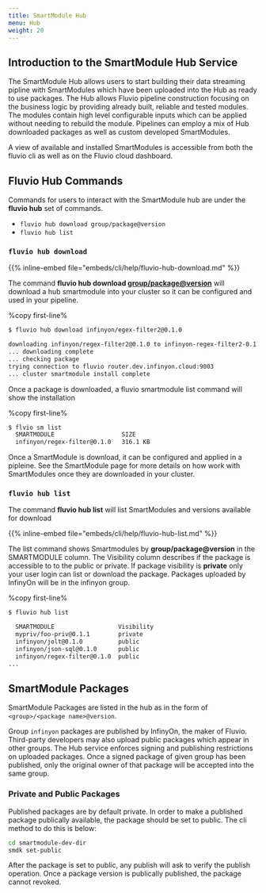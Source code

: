 ```yaml
---
title: SmartModule Hub
menu: Hub
weight: 20
---
```


## Introduction to the SmartModule Hub Service

The SmartModule Hub allows users to start building their data streaming pipline with SmartModules which have been uploaded into the Hub as ready to use packages. The Hub allows Fluvio pipeline construction focusing on the business logic by providing already built, reliable and tested modules. The modules contain high level configurable inputs which can be applied without needing to rebuild the module. Pipelines can employ a mix of Hub downloaded packages as well as custom developed SmartModules.

A view of available and installed SmartModules is accessible from both the fluvio cli as well as on the Fluvio cloud dashboard.


## Fluvio Hub Commands

Commands for users to interact with the SmartModule hub are under the **fluvio hub** set of commands.

- `fluvio hub download group/package@version`
- `fluvio hub list`

### `fluvio hub download`

{{% inline-embed file="embeds/cli/help/fluvio-hub-download.md" %}}

The command **fluvio hub download <group/package@version>** will download a hub smartmodule into your cluster so it can be configured and used in your pipeline.

%copy first-line%
```bash
$ fluvio hub download infinyon/egex-filter2@0.1.0

downloading infinyon/regex-filter2@0.1.0 to infinyon-regex-filter2-0.1.0.ipkg
... downloading complete
... checking package
trying connection to fluvio router.dev.infinyon.cloud:9003
... cluster smartmodule install complete

```

Once a package is downloaded, a fluvio smartmodule list command will show the installation

%copy first-line%
```bash
$ flvio sm list
  SMARTMODULE                   SIZE     
  infinyon/regex-filter@0.1.0   316.1 KB 
```

Once a SmartModule is download, it can be configured and applied in a pipleine. See the SmartModule page for more details on how work with SmartModules once they are downloaded in your cluster.


### `fluvio hub list`

The command **fluvio hub list** will list SmartModules and versions available for download

{{% inline-embed file="embeds/cli/help/fluvio-hub-list.md" %}}

The list command shows Smartmodules by **group/package@version** in the SMARTMODULE column. The Visibility column describes if the package is accessible to
to the public or private.  If package visibility is **private** only your user login can list or download the package. Packages uploaded by InfinyOn will be in the infinyon group.


%copy first-line%
```bash
$ fluvio hub list 

  SMARTMODULE                  Visibility 
  mypriv/foo-priv@0.1.1        private    
  infinyon/jolt@0.1.0          public     
  infinyon/json-sql@0.1.0      public     
  infinyon/regex-filter@0.1.0  public
...

```


## SmartModule Packages

SmartModule Packages are listed in the hub as in the form of `<group>/<package name>@version`. 

Group `infinyon` packages are published by InfinyOn, the maker of Fluvio.  Third-party developers may also upload public packages which appear in other groups. The Hub service enforces signing and publishing restrictions on uploaded packages. Once a signed package of given group has been published, only the original owner of that package will be accepted into the same group.

### Private and Public Packages

Published packages are by default private. In order to make a published package publically available, the package should be set to public. The cli method to do this is below:

```bash
cd smartmodule-dev-dir
smdk set-public
```

After the package is set to public, any publish will ask to verify the publish operation. Once a package version is publically published, the package cannot revoked.




